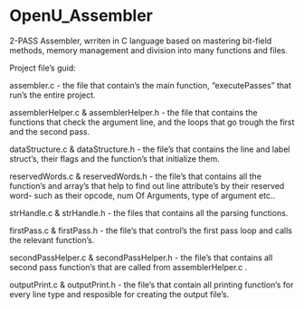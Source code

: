# OpenU_Assembler
2-PASS Assembler, wrriten in C language based on mastering bit-field methods, memory management and division into many functions and files.


Project file’s guid:

assembler.c - the file that contain’s the main function,
“executePasses” that run’s the entire project.

assemblerHelper.c & assemblerHelper.h  - the file that contains the functions that check the argument line, and the loops that go trough the first and the second pass.

dataStructure.c & dataStructure.h - the file’s that contains the line and label struct’s, their flags
and the function’s that initialize them.

reservedWords.c & reservedWords.h - the file’s that contains all the function’s and array’s that help to find out line attribute’s by their reserved word- such as their  opcode, num Of Arguments, type of argument etc..


strHandle.c & strHandle.h - the files that contains 
all the parsing functions.

firstPass.c & firstPass.h - the file’s that control’s the first pass loop and calls the relevant function’s.
 
secondPassHelper.c & secondPassHelper.h - the file’s that contains all second pass function’s that are called from assemblerHelper.c .

outputPrint.c & outputPrint.h - the file’s that contain all printing function’s for every line type and resposible for creating the output file’s.



